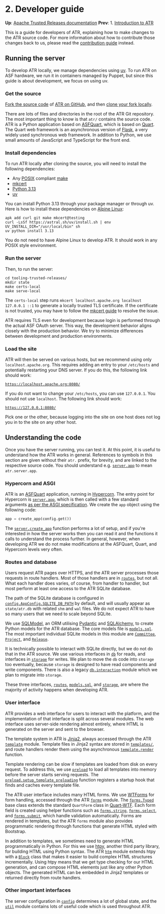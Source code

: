 # 2. Developer guide

**Up**: [Apache Trusted Releases documentation](.)
**Prev**: 1. [Introduction to ATR](introduction-to-atr)

This is a guide for developers of ATR, explaining how to make changes to the ATR source code. For more information about how to contribute those changes back to us, please read the [contribution guide](contribution-guide) instead.

## Running the server

To develop ATR locally, we manage dependencies using [uv](https://docs.astral.sh/uv/). To run ATR on ASF hardware, we run it in containers managed by Puppet, but since this guide is about development, we focus on using uv.

### Get the source

[Fork the source code](https://github.com/apache/tooling-trusted-releases/fork) of [ATR on GitHub](https://github.com/apache/tooling-trusted-releases), and then [clone your fork locally](https://docs.github.com/en/repositories/creating-and-managing-repositories/cloning-a-repository).

There are lots of files and directories in the root of the ATR Git repository. The most important thing to know is that `atr/` contains the source code. ATR is a Python application based on [ASFQuart](https://github.com/apache/infrastructure-asfquart), which is based on [Quart](https://github.com/pallets/quart). The Quart web framework is an asynchronous version of [Flask](https://github.com/pallets/flask), a very widely used synchronous web framework. In addition to Python, we use small amounts of JavaScript and TypeScript for the front end.

### Install dependencies

To run ATR locally after cloning the source, you will need to install the following dependencies:

* Any [POSIX](https://en.wikipedia.org/wiki/POSIX) compliant [make](https://frippery.org/make/)
* [mkcert](https://github.com/FiloSottile/mkcert)
* [Python 3.13](https://www.python.org/downloads/release/python-3138/)
* [uv](https://docs.astral.sh/uv/#installation)

You can install Python 3.13 through your package manager or through uv. Here is how to install these dependencies on [Alpine Linux](https://en.wikipedia.org/wiki/Alpine_Linux):

```shell
apk add curl git make mkcert@testing
curl -LsSf https://astral.sh/uv/install.sh | env UV_INSTALL_DIR="/usr/local/bin" sh
uv python install 3.13
```

You do not need to have Alpine Linux to develop ATR. It should work in any POSIX style environment.

### Run the server

Then, to run the server:

```shell
cd tooling-trusted-releases/
mkdir state
make certs-local
make serve-local
```

The `certs-local` step runs `mkcert localhost.apache.org localhost 127.0.0.1 ::1` to generate a locally trusted TLS certificate. If the certificate is not trusted, you may have to follow the [mkcert guide](https://github.com/FiloSottile/mkcert/blob/master/README.md) to resolve the issue.

ATR requires TLS even for development because login is performed through the actual ASF OAuth server. This way, the development behavior aligns closely with the production behavior. We try to minimize differences between development and production environments.

### Load the site

ATR will then be served on various hosts, but we recommend using only `localhost.apache.org`. This requires adding an entry to your `/etc/hosts` and potentially restarting your DNS server. If you do this, the following link should work:

[`https://localhost.apache.org:8080/`](https://localhost.apache.org:8080/)

If you do not want to change your `/etc/hosts`, you can use `127.0.0.1`. You should not use `localhost`. The following link should work:

[`https://127.0.0.1:8080/`](https://127.0.0.1:8080/)

Pick one or the other, because logging into the site on one host does not log you in to the site on any other host.

## Understanding the code

Once you have the server running, you can test it. At this point, it is useful to understand how the ATR works in general. References to symbols in this section are given without their `atr.` prefix, for brevity, and are linked to the respective source code. You should understand e.g. [`server.app`](/ref/atr/server.py:app) to mean `atr.server.app`.

### Hypercorn and ASGI

ATR is an [ASFQuart](https://github.com/apache/infrastructure-asfquart) application, running in [Hypercorn](https://hypercorn.readthedocs.io/en/latest/index.html). The entry point for Hypercorn is [`server.app`](/ref/atr/server.py:app), which is then called with a few standard arguments [as per the ASGI specification](https://asgi.readthedocs.io/en/latest/specs/main.html#overview). We create the `app` object using the following code:

```python
app = create_app(config.get())
```

The [`server.create_app`](/ref/atr/server.py:create_app) function performs a lot of setup, and if you're interested in how the server works then you can read it and the functions it calls to understand the process further. In general, however, when developing ATR we do not make modifications at the ASFQuart, Quart, and Hypercorn levels very often.

### Routes and database

Users request ATR pages over HTTPS, and the ATR server processes those requests in route handlers. Most of those handlers are in [`routes`](/ref/atr/routes/), but not all. What each handler does varies, of course, from handler to handler, but most perform at least one access to the ATR SQLite database.

The path of the SQLite database is configured in [`config.AppConfig.SQLITE_DB_PATH`](/ref/atr/config.py:SQLITE_DB_PATH) by default, and will usually appear as `state/atr.db` with related `shm` and `wal` files. We do not expect ATR to have so many users that we need to scale beyond SQLite.

We use [SQLModel](https://sqlmodel.tiangolo.com/), an ORM utilising [Pydantic](https://docs.pydantic.dev/latest/) and [SQLAlchemy](https://www.sqlalchemy.org/), to create Python models for the ATR database. The core models file is [`models.sql`](/ref/atr/models/sql.py). The most important individual SQLite models in this module are [`Committee`](/ref/atr/models/sql.py:Committee), [`Project`](/ref/atr/models/sql.py:Project), and [`Release`](/ref/atr/models/sql.py:Release).

It is technically possible to interact with SQLite directly, but we do not do that in the ATR source. We use various interfaces in [`db`](/ref/atr/db/__init__.py) for reads, and interfaces in [`storage`](/ref/atr/storage/) for writes. We plan to move the `db` code into `storage` too eventually, because `storage` is designed to have read components and write components. There is also a legacy [`db.interaction`](/ref/atr/db/interaction.py) module which we plan to migrate into `storage`.

These three interfaces, [`routes`](/ref/atr/routes/), [`models.sql`](/ref/atr/models/sql.py), and [`storage`](/ref/atr/storage/), are where the majority of activity happens when developing ATR.

### User interface

ATR provides a web interface for users to interact with the platform, and the implementation of that interface is split across several modules. The web interface uses server-side rendering almost entirely, where HTML is generated on the server and sent to the browser.

The template system in ATR is [Jinja2](https://jinja.palletsprojects.com/), always accessed through the ATR [`template`](/ref/atr/template.py) module. Template files in Jinja2 syntax are stored in [`templates/`](/ref/atr/templates/), and route handlers render them using the asynchronous [`template.render`](/ref/atr/template.py:render) function.

Template rendering can be slow if templates are loaded from disk on every request. To address this, we use [`preload`](/ref/atr/preload.py) to load all templates into memory before the server starts serving requests. The [`preload.setup_template_preloading`](/ref/atr/preload.py:setup_template_preloading) function registers a startup hook that finds and caches every template file.

The ATR user interface includes many HTML forms. We use [WTForms](https://wtforms.readthedocs.io/) for form handling, accessed through the ATR [`forms`](/ref/atr/forms.py) module. The [`forms.Typed`](/ref/atr/forms.py:Typed) base class extends the standard `QuartForm` class in [Quart-WTF](https://quart-wtf.readthedocs.io/). Each form field is created using helper functions such as [`forms.string`](/ref/atr/forms.py:string), [`forms.select`](/ref/atr/forms.py:select), and [`forms.submit`](/ref/atr/forms.py:submit), which handle validation automatically. Forms are rendered in templates, but the ATR `forms` module also provides programmatic rendering through functions that generate HTML styled with Bootstrap.

In addition to templates, we sometimes need to generate HTML programmatically in Python. For this we use [htpy](https://htpy.dev/), another third party library, for building HTML using Python syntax. The ATR [`htm`](/ref/atr/htm.py) module extends htpy with a [`Block`](/ref/atr/htm.py:Block) class that makes it easier to build complex HTML structures incrementally. Using htpy means that we get type checking for our HTML generation, and can compose HTML elements just like any other Python objects. The generated HTML can be embedded in Jinja2 templates or returned directly from route handlers.

### Other important interfaces

The server configuration in [`config`](/ref/atr/config.py) determines a lot of global state, and the [`util`](/ref/atr/util.py) module contains lots of useful code which is used throughout ATR.
